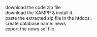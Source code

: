 download the code zip file <br>
download the XAMPP & install it.<br>
paste the extracted zip file in the htdocs .<br>
create database name: news<br>
export the news.sql file
